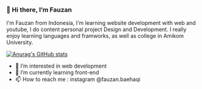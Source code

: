 ### 👋 Hi there, I’m Fauzan

  I'm Fauzan from Indonesia, I'm learning website development with web and youtube, I do content personal project Design and Development. I really enjoy learning languages and framworks, as well as college in Amikom University.

[![Anurag's GitHub stats](https://github-readme-stats.vercel.app/api?username=fauzanhaki)](https://github.com/anuraghazra/github-readme-stats)

- 👀 I’m interested in web development 
- 🌱 I’m currently learning front-end 
- 📫 How to reach me : instagram @fauzan.baehaqi

<!---
fauzanhaki/fauzanhaki is a ✨ special ✨ repository because its `README.md` (this file) appears on your GitHub profile.
You can click the Preview link to take a look at your changes.
--->

